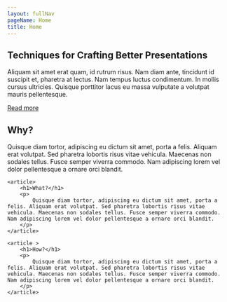 ```yaml
---
layout: fullNav
pageName: Home
title: Home
---
```


<article class="tagline">
	<h1>Techniques for Crafting Better Presentations</h1>
	<p>
		Aliquam sit amet erat quam, id rutrum risus. Nam diam ante, tincidunt id suscipit et, pharetra at lectus. Nam tempus luctus condimentum. In mollis cursus ultricies. Quisque porttitor lacus eu massa vulputate a volutpat mauris pellentesque.
	</p>
	<p class="buttonSet">
		<a href="book.html">Read more</a>
	</p>
</article>

<span class="featured">
	<article>
		<h1>Why?</h1>
		<p>
			Quisque diam tortor, adipiscing eu dictum sit amet, porta a felis. Aliquam erat volutpat. Sed pharetra lobortis risus vitae vehicula. Maecenas non sodales tellus. Fusce semper viverra commodo. Nam adipiscing lorem vel dolor pellentesque a ornare orci blandit.
		</p>
	</article>
	
	<article>
		<h1>What?</h1>
		<p>
			Quisque diam tortor, adipiscing eu dictum sit amet, porta a felis. Aliquam erat volutpat. Sed pharetra lobortis risus vitae vehicula. Maecenas non sodales tellus. Fusce semper viverra commodo. Nam adipiscing lorem vel dolor pellentesque a ornare orci blandit.
		</p>
	</article>
	
	<article >
		<h1>How?</h1>
		<p>
			Quisque diam tortor, adipiscing eu dictum sit amet, porta a felis. Aliquam erat volutpat. Sed pharetra lobortis risus vitae vehicula. Maecenas non sodales tellus. Fusce semper viverra commodo. Nam adipiscing lorem vel dolor pellentesque a ornare orci blandit.
		</p>
	</article>
</span>